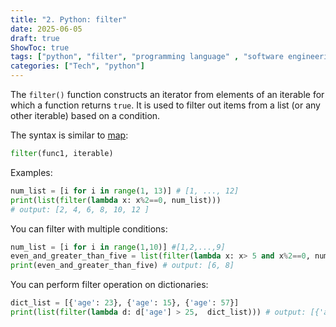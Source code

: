 ```yaml
---
title: "2. Python: filter"
date: 2025-06-05
draft: true
ShowToc: true
tags: ["python", "filter", "programming language" , "software engineering", "interview prep"]
categories: ["Tech", "python"]
---
```


The `filter()` function constructs an iterator from elements of an iterable for which a function returns `true`. It is used to filter out items from a list (or any other iterable) based on a condition.

The syntax is similar to [map](/posts/software_eng/python/python_concepts/python1):

``` python
filter(func1, iterable)
```

Examples:

``` python
num_list = [i for i in range(1, 13)] # [1, ..., 12] 
print(list(filter(lambda x: x%2==0, num_list)))
# output: [2, 4, 6, 8, 10, 12 ]
```

You can filter with multiple conditions:

``` python 
num_list = [i for i in range(1,10)] #[1,2,...,9]
even_and_greater_than_five = list(filter(lambda x: x> 5 and x%2==0, num_list))
print(even_and_greater_than_five) # output: [6, 8]
```

You can perform filter operation on dictionaries:
``` python
dict_list = [{'age': 23}, {'age': 15}, {'age': 57}]
print(list(filter(lambda d: d['age'] > 25,  dict_list))) # output: [{'age': 57}]
```